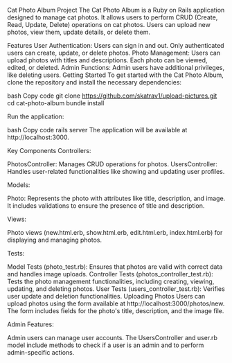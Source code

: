 Cat Photo Album Project
The Cat Photo Album is a Ruby on Rails application designed to manage cat photos. It allows users to perform CRUD (Create, Read, Update, Delete) operations on cat photos. Users can upload new photos, view them, update details, or delete them.

Features
User Authentication: Users can sign in and out. Only authenticated users can create, update, or delete photos.
Photo Management: Users can upload photos with titles and descriptions. Each photo can be viewed, edited, or deleted.
Admin Functions: Admin users have additional privileges, like deleting users.
Getting Started
To get started with the Cat Photo Album, clone the repository and install the necessary dependencies:

bash
Copy code
git clone https://github.com/skatrav1/upload-pictures.git
cd cat-photo-album
bundle install

Run the application:

bash
Copy code
rails server
The application will be available at http://localhost:3000.

Key Components
Controllers:

PhotosController: Manages CRUD operations for photos.
UsersController: Handles user-related functionalities like showing and updating user profiles.

Models:

Photo: Represents the photo with attributes like title, description, and image. It includes validations to ensure the presence of title and description.

Views:

Photo views (new.html.erb, show.html.erb, edit.html.erb, index.html.erb) for displaying and managing photos.

Tests:

Model Tests (photo_test.rb): Ensures that photos are valid with correct data and handles image uploads.
Controller Tests (photos_controller_test.rb): Tests the photo management functionalities, including creating, viewing, updating, and deleting photos.
User Tests (users_controller_test.rb): Verifies user update and deletion functionalities.
Uploading Photos
Users can upload photos using the form available at http://localhost:3000/photos/new. The form includes fields for the photo's title, description, and the image file.

Admin Features:

Admin users can manage user accounts. The UsersController and user.rb model include methods to check if a user is an admin and to perform admin-specific actions.


